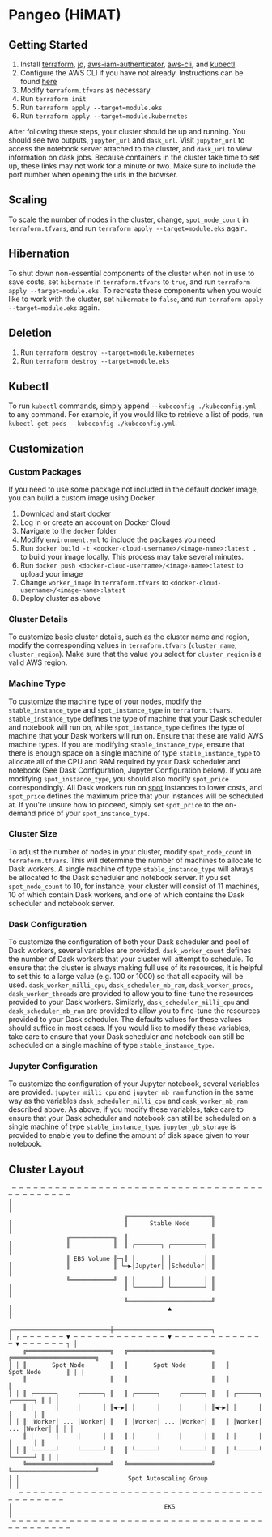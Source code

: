 # Pangeo (HiMAT)

## Getting Started
1. Install [terraform](https://www.terraform.io/downloads.html), [jq](https://stedolan.github.io/jq/), [aws-iam-authenticator](https://docs.aws.amazon.com/eks/latest/userguide/configure-kubectl.html), [aws-cli](https://aws.amazon.com/cli/), and [kubectl](https://kubernetes.io/docs/tasks/tools/install-kubectl/).
2. Configure the AWS CLI if you have not already. Instructions can be found [here](https://docs.aws.amazon.com/cli/latest/userguide/cli-chap-getting-started.html)
3. Modify `terraform.tfvars` as necessary
4. Run `terraform init`
5. Run `terraform apply --target=module.eks`
6. Run `terraform apply --target=module.kubernetes`

After following these steps, your cluster should be up and running. You should see two outputs, `jupyter_url` and `dask_url`. Visit `jupyter_url` to access the notebook server attached to the cluster, and `dask_url` to view information on dask jobs. Because containers in the cluster take time to set up, these links may not work for a minute or two. Make sure to include the port number when opening the urls in the browser.

## Scaling
To scale the number of nodes in the cluster, change, `spot_node_count` in `terraform.tfvars`, and run `terraform apply --target=module.eks` again.

## Hibernation
To shut down non-essential components of the cluster when not in use to save costs, set `hibernate` in `terraform.tfvars` to `true`, and run `terraform apply --target=module.eks`. To recreate these components when you would like to work with the cluster, set `hibernate` to `false`, and run `terraform apply --target=module.eks` again.

## Deletion
1. Run `terraform destroy --target=module.kubernetes`
2. Run `terraform destroy --target=module.eks`

## Kubectl
To run `kubectl` commands, simply append `--kubeconfig ./kubeconfig.yml` to any command. For example, if you would like to retrieve a list of pods, run `kubectl get pods --kubeconfig ./kubeconfig.yml`.

## Customization

### Custom Packages
If you need to use some package not included in the default docker image, you can build a custom image using Docker.
1. Download and start [docker](https://docs.docker.com/install/)
2. Log in or create an account on Docker Cloud
3. Navigate to the `docker` folder
3. Modify `environment.yml` to include the packages you need
4. Run `docker build -t <docker-cloud-username>/<image-name>:latest .` to build your image locally. This process may take several minutes.
5. Run `docker push <docker-cloud-username>/<image-name>:latest` to upload your image
6. Change `worker_image` in `terraform.tfvars` to `<docker-cloud-username>/<image-name>:latest`
7. Deploy cluster as above

### Cluster Details
To customize basic cluster details, such as the cluster name and region, modify the corresponding values in `terraform.tfvars` (`cluster_name`, `cluster_region`). Make sure that the value you select for `cluster_region` is a valid AWS region.

### Machine Type
To customize the machine type of your nodes, modify the `stable_instance_type` and `spot_instance_type` in `terraform.tfvars`. `stable_instance_type` defines the type of machine that your Dask scheduler and notebook will run on, while `spot_instance_type` defines the type of machine that your Dask workers will run on. Ensure that these are valid AWS machine types. If you are modifying `stable_instance_type`, ensure that there is enough space on a single machine of type `stable_instance_type` to allocate all of the CPU and RAM required by your Dask scheduler and notebook (See Dask Configuration, Jupyter Configuration below). If you are modifying `spot_instance_type`, you should also modify `spot_price` correspondingly. All Dask workers run on [spot](https://aws.amazon.com/ec2/spot/) instances to lower costs, and `spot_price` defines the maximum price that your instances will be scheduled at. If you're unsure how to proceed, simply set `spot_price` to the on-demand price of your `spot_instance_type`.

### Cluster Size
To adjust the number of nodes in your cluster, modify `spot_node_count` in `terraform.tfvars`. This will determine the number of machines to allocate to Dask workers. A single machine of type `stable_instance_type` will always be allocated to the Dask scheduler and notebook server. If you set `spot_node_count` to 10, for instance, your cluster will consist of 11 machines, 10 of which contain Dask workers, and one of which contains the Dask scheduler and notebook server.

### Dask Configuration
To customize the configuration of both your Dask scheduler and pool of Dask workers, several variables are provided. `dask_worker_count` defines the number of Dask workers that your cluster will attempt to schedule. To ensure that the cluster is always making full use of its resources, it is helpful to set this to a large value (e.g. 100 or 1000) so that all capacity will be used. `dask_worker_milli_cpu`, `dask_scheduler_mb_ram`, `dask_worker_procs`, `dask_worker_threads` are provided to allow you to fine-tune the resources provided to your Dask workers. Similarly, `dask_scheduler_milli_cpu` and `dask_scheduler_mb_ram` are provided to allow you to fine-tune the resources provided to your Dask scheduler. The defaults values for these values should suffice in most cases. If you would like to modify these variables, take care to ensure that your Dask scheduler and notebook can still be scheduled on a single machine of type `stable_instance_type`.

### Jupyter Configuration
To customize the configuration of your Jupyter notebook, several variables are provided. `jupyter_milli_cpu` and `jupyter_mb_ram` function in the same way as the variables `dask_scheduler_milli_cpu` and `dask_worker_mb_ram` described above. As above, if you modify these variables, take care to ensure that your Dask scheduler and notebook can still be scheduled on a single machine of type `stable_instance_type`. `jupyter_gb_storage` is provided to enable you to define the amount of disk space given to your notebook.

## Cluster Layout
```
 ─ ─ ─ ─ ─ ─ ─ ─ ─ ─ ─ ─ ─ ─ ─ ─ ─ ─ ─ ─ ─ ─ ─ ─ ─ ─ ─ ─ ─ ─ ─ ─ ─ ─ ─ ─ ─ ─ ─ ─ ─ ─ ─ ─
│                                                                                       │
                                ╔═══════════════════════╗                                
│                               ║      Stable Node      ║                               │
                ╔════════════╗  ║                       ║                                
│               ║            ║  ║ ┌───────┐ ┌─────────┐ ║                               │
                ║ EBS Volume ║─┐║ │       │ │         │ ║                                
│               ║            ║ └─▶│Jupyter│ │Scheduler│ ║                               │
                ╚════════════╝  ║ │       │ │         │ ║                                
│                               ║ └───────┘ └─────────┘ ║                               │
                                ╚═══════════════════════╝                                
│                                           ▲                                           │
                ┌───────────────────────────┼───────────────────────────┐                
│ ┌ ─ ─ ─ ─ ─ ─ ▼ ─ ─ ─ ─ ─ ─ ─ ─ ─ ─ ─ ─ ─ ▼ ─ ─ ─ ─ ─ ─ ─ ─ ─ ─ ─ ─ ─ ▼ ─ ─ ─ ─ ─ ─ ┐ │
    ╔═══════════════════════╗   ╔═══════════════════════╗   ╔═══════════════════════╗    
│ │ ║       Spot Node       ║   ║       Spot Node       ║   ║       Spot Node       ║ │ │
    ║                       ║   ║                       ║   ║                       ║    
│ │ ║ ┌──────┐     ┌──────┐ ║   ║ ┌──────┐     ┌──────┐ ║   ║ ┌──────┐     ┌──────┐ ║ │ │
    ║ │      │     │      │ ║◀─▶║ │      │     │      │ ║◀─▶║ │      │     │      │ ║    
│ │ ║ │Worker│ ... │Worker│ ║   ║ │Worker│ ... │Worker│ ║   ║ │Worker│ ... │Worker│ ║ │ │
    ║ │      │     │      │ ║   ║ │      │     │      │ ║   ║ │      │     │      │ ║    
│ │ ║ └──────┘     └──────┘ ║   ║ └──────┘     └──────┘ ║   ║ └──────┘     └──────┘ ║ │ │
    ╚═══════════════════════╝   ╚═══════════════════════╝   ╚═══════════════════════╝    
│ │                              Spot Autoscaling Group                               │ │
   ─ ─ ─ ─ ─ ─ ─ ─ ─ ─ ─ ─ ─ ─ ─ ─ ─ ─ ─ ─ ─ ─ ─ ─ ─ ─ ─ ─ ─ ─ ─ ─ ─ ─ ─ ─ ─ ─ ─ ─ ─ ─   
│                                          EKS                                          │
 ─ ─ ─ ─ ─ ─ ─ ─ ─ ─ ─ ─ ─ ─ ─ ─ ─ ─ ─ ─ ─ ─ ─ ─ ─ ─ ─ ─ ─ ─ ─ ─ ─ ─ ─ ─ ─ ─ ─ ─ ─ ─ ─ ─
```
